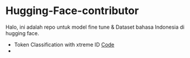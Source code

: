 # Hugging-Face-contributor

Halo, ini adalah repo untuk model fine tune & Dataset bahasa Indonesia di hugging face. 

- Token Classification with xtreme ID [Code](https://arxiv.org/abs/2107.08430) 
-


